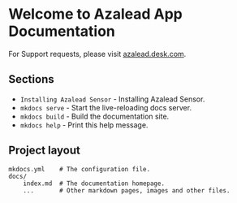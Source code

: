 # Welcome to Azalead App Documentation

For Support requests, please visit [azalead.desk.com](http://azalead.desk.com).

## Sections

* `Installing Azalead Sensor` - Installing Azalead Sensor.
* `mkdocs serve` - Start the live-reloading docs server.
* `mkdocs build` - Build the documentation site.
* `mkdocs help` - Print this help message.

## Project layout

    mkdocs.yml    # The configuration file.
    docs/
        index.md  # The documentation homepage.
        ...       # Other markdown pages, images and other files.
